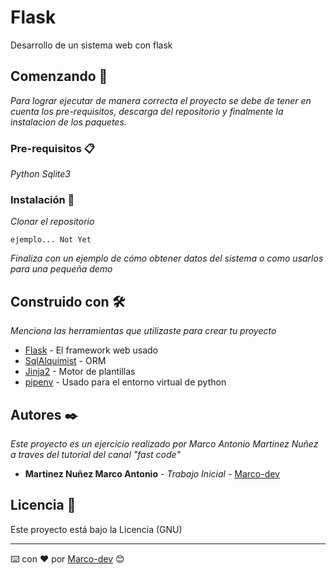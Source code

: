 # Flask  

Desarrollo de un sistema web con flask

## Comenzando 🚀

_Para lograr ejecutar de manera correcta el proyecto se debe
de tener en cuenta los pre-requisitos, descarga del repositorio y finalmente la instalacion de los paquetes._

### Pre-requisitos 📋

_Python_
_Sqlite3_


### Instalación 🔧

_Clonar el repositorio_

```
ejemplo... Not Yet
```



_Finaliza con un ejemplo de cómo obtener datos del sistema o como usarlos para una pequeña demo_

## Construido con 🛠️

_Menciona las herramientas que utilizaste para crear tu proyecto_

* [Flask](http://www.dropwizard.io/1.0.2/docs/) - El framework web usado
* [SqlAlquimist](https://maven.apache.org/) - ORM
* [Jinja2](https://rometools.github.io/rome/) - Motor de plantillas
* [pipenv](https://rometools.github.io/rome/) - Usado para el entorno virtual de python


## Autores ✒️

_Este proyecto es un ejercicio realizado por Marco Antonio Martinez Nuñez a traves del tutorial del canal "fast code"_

* **Martinez Nuñez Marco Antonio** - *Trabajo Inicial* - [Marco-dev](https://github.com/MartinezNunezMarcoAntonio)


## Licencia 📄

Este proyecto está bajo la Licencia (GNU)


---
⌨️ con ❤️ por [Marco-dev](https://github.com/MartinezNunezMarcoAntonio) 😊
